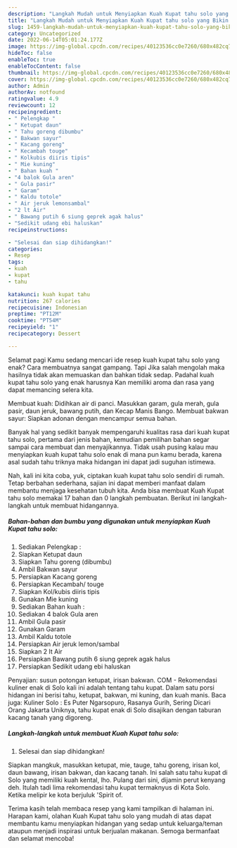 ```yaml
---
description: "Langkah Mudah untuk Menyiapkan Kuah Kupat tahu solo yang Bikin Ngiler "
title: "Langkah Mudah untuk Menyiapkan Kuah Kupat tahu solo yang Bikin Ngiler "
slug: 1459-langkah-mudah-untuk-menyiapkan-kuah-kupat-tahu-solo-yang-bikin-ngiler
category: Uncategorized
date: 2022-06-14T05:01:24.177Z
image: https://img-global.cpcdn.com/recipes/40123536cc0e7260/680x482cq70/kuah-kupat-tahu-solo-foto-resep-utama.jpg
hideToc: false
enableToc: true
enableTocContent: false
thumbnail: https://img-global.cpcdn.com/recipes/40123536cc0e7260/680x482cq70/kuah-kupat-tahu-solo-foto-resep-utama.jpg
cover: https://img-global.cpcdn.com/recipes/40123536cc0e7260/680x482cq70/kuah-kupat-tahu-solo-foto-resep-utama.jpg
author: Admin
authorAv: notfound
ratingvalue: 4.9
reviewcount: 12
recipeingredient:
- " Pelengkap "
- " Ketupat daun"
- " Tahu goreng dibumbu"
- " Bakwan sayur"
- " Kacang goreng"
- " Kecambah touge"
- " Kolkubis diiris tipis"
- " Mie kuning"
- " Bahan kuah "
- "4 balok Gula aren"
- " Gula pasir"
- " Garam"
- " Kaldu totole"
- " Air jeruk lemonsambal"
- "2 lt Air"
- " Bawang putih 6 siung geprek agak halus"
- "Sedikit udang ebi haluskan"
recipeinstructions:

- "Selesai dan siap dihidangkan!"
categories:
- Resep
tags:
- kuah
- kupat
- tahu

katakunci: kuah kupat tahu 
nutrition: 267 calories
recipecuisine: Indonesian
preptime: "PT12M"
cooktime: "PT54M"
recipeyield: "1"
recipecategory: Dessert

---
```



Selamat pagi Kamu sedang mencari ide resep kuah kupat tahu solo yang enak? Cara membuatnya sangat gampang. Tapi Jika salah mengolah maka hasilnya tidak akan memuaskan dan bahkan tidak sedap. Padahal kuah kupat tahu solo yang enak harusnya Kan memiliki aroma dan rasa yang dapat memancing selera kita.


Membuat kuah: Didihkan air di panci. Masukkan garam, gula merah, gula pasir, daun jeruk, bawang putih, dan Kecap Manis Bango. Membuat bakwan sayur: Siapkan adonan dengan mencampur semua bahan.

Banyak hal yang sedikit banyak mempengaruhi kualitas rasa dari kuah kupat tahu solo, pertama dari jenis bahan, kemudian pemilihan bahan segar sampai cara membuat dan menyajikannya. Tidak usah pusing kalau mau menyiapkan kuah kupat tahu solo enak di mana pun kamu berada, karena asal sudah tahu triknya maka hidangan ini dapat jadi suguhan istimewa.


Nah, kali ini kita coba, yuk, ciptakan kuah kupat tahu solo sendiri di rumah. Tetap berbahan sederhana, sajian ini dapat memberi manfaat dalam membantu menjaga kesehatan tubuh kita. Anda bisa membuat Kuah Kupat tahu solo memakai 17 bahan dan 0 langkah pembuatan. Berikut ini langkah-langkah untuk membuat hidangannya.

<!--inarticleads1-->

##### Bahan-bahan dan bumbu yang digunakan untuk menyiapkan Kuah Kupat tahu solo:

1. Sediakan  Pelengkap :
1. Siapkan  Ketupat daun
1. Siapkan  Tahu goreng (dibumbu)
1. Ambil  Bakwan sayur
1. Persiapkan  Kacang goreng
1. Persiapkan  Kecambah/ touge
1. Siapkan  Kol/kubis diiris tipis
1. Gunakan  Mie kuning
1. Sediakan  Bahan kuah :
1. Sediakan 4 balok Gula aren
1. Ambil  Gula pasir
1. Gunakan  Garam
1. Ambil  Kaldu totole
1. Persiapkan  Air jeruk lemon/sambal
1. Siapkan 2 lt Air
1. Persiapkan  Bawang putih 6 siung geprek agak halus
1. Persiapkan Sedikit udang ebi haluskan


Penyajian: susun potongan ketupat, irisan bakwan. COM - Rekomendasi kuliner enak di Solo kali ini adalah tentang tahu kupat. Dalam satu porsi hidangan ini berisi tahu, ketupat, bakwan, mi kuning, dan kuah manis. Baca juga: Kuliner Solo : Es Puter Ngarsopuro, Rasanya Gurih, Sering Dicari Orang Jakarta Uniknya, tahu kupat enak di Solo disajikan dengan taburan kacang tanah yang digoreng. 

<!--inarticleads2-->

##### Langkah-langkah untuk membuat Kuah Kupat tahu solo:


1. Selesai dan siap dihidangkan!

Siapkan mangkuk, masukkan ketupat, mie, tauge, tahu goreng, irisan kol, daun bawang, irisan bakwan, dan kacang tanah. Ini salah satu tahu kupat di Solo yang memiliki kuah kental, lho. Pulang dari sini, dijamin perut kenyang deh. Itulah tadi lima rekomendasi tahu kupat termaknyus di Kota Solo. Ketika melipir ke kota berjuluk &#39;Spirit of. 

Terima kasih telah membaca resep yang kami tampilkan di halaman ini. Harapan kami, olahan Kuah Kupat tahu solo yang mudah di atas dapat membantu kamu menyiapkan hidangan yang sedap untuk keluarga/teman ataupun menjadi inspirasi untuk berjualan makanan. Semoga bermanfaat dan selamat mencoba!
